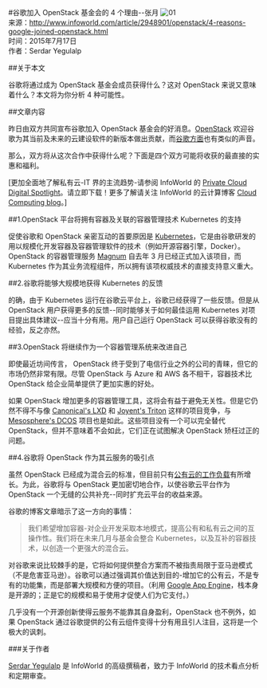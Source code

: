 #谷歌加入 OpenStack 基金会的 4 个理由--张月
![01](images/openstack-01.jpg)  
来源：http://www.infoworld.com/article/2948901/openstack/4-reasons-google-joined-openstack.html    
时间：2015年7月17日  
作者：Serdar Yegulalp  

##关于本文

谷歌将通过成为 OpenStack 基金会成员获得什么？这对 OpenStack 来说又意味着什么？本文将为你分析 4 种可能性。

##文章内容

昨日由双方共同宣布谷歌加入 OpenStack 基金会的好消息。[OpenStack](http://www.openstack.org/blog/2015/07/google-bringing-container-expertise-to-openstack/) 欢迎谷歌为其当前及未来的云建设软件的新版本做出贡献，而[谷歌方面](http://googlecloudplatform.blogspot.com/2015/07/Containers-Private-Cloud-Google-Sponsors-OpenStack-Foundation.html)也有类似的声音。

那么，双方将从这次合作中获得什么呢？下面是四个双方可能将收获的最直接的实惠和福利。

[更加全面地了解私有云-IT 界的主流趋势-请参阅 InfoWorld 的 [Private Cloud Digital Spotlight](http://www.infoworld.com/resources/16293/private-cloud/download-the-private-cloud-digital-spotlight#tk.ifw-infsb)。请立即下载！更多了解请关注 InfoWorld 的云计算博客 [Cloud Computing blog](http://www.infoworld.com/blog/cloud-computing/#tk.ifw-infsb)。]

##1.OpenStack 平台将拥有容器及关联的容器管理技术 Kubernetes 的支持

促使谷歌和 OpenStack 亲密互动的首要原因是 [Kubernetes](http://www.infoworld.com/article/2608021/paas/google-plunges-in-to-docker-management.html)，它是由谷歌研发的用以规模化开发容器及容器管理软件的技术（例如开源容器引擎，Docker）。OpenStack 的容器管理服务 [Magnum](https://wiki.openstack.org/wiki/Magnum) 自去年 3 月已经正式加入该项目，而 Kubernetes 作为其业务流程组件，所以拥有该项权威技术的直接支持意义重大。

##2.谷歌将能够大规模地获得 Kubernetes 的反馈

的确，由于 Kubernetes 运行在谷歌云平台上，谷歌已经获得了一些反馈。但是从 OpenStack 用户获得更多的反馈--同时能够关于如何最佳运用 Kubernetes 对项目提出具体建议--应当十分有用。用户自己运行 OpenStack 可以获得谷歌没有的经验，反之亦然。

##3.OpenStack 将继续作为一个容器管理系统来改进自己

即使最近坊间传言， OpenStack 终于受到了电信行业之外的公司的青睐，但它的市场仍然非常有限。尽管 OpenStack 与 Azure 和 AWS 各不相干，容器技术比 OpenStack 给企业简单提供了更加实惠的好处。

如果 OpenStack 增加更多的容器管理工具，这将会有益于避免无关性。但是它仍然不得不与像  [Canonical's LXD](http://www.infoworld.com/article/2843865/virtualization/canonicals-lxd-turns-docker-into-vm.html) 和  [Joyent's Triton](http://www.infoworld.com/article/2937694/application-virtualization/joyent-hits-the-sweet-spot-between-containers-vms-for-ubuntu.html) 这样的项目竞争，与 [Mesosphere's DCOS](http://www.infoworld.com/article/2933324/data-center/mesosphere-os-manages-entire-data-centers-with-one-click.html) 项目也是如此。这些项目没有一个可以完全替代 OpenStack，但并不意味着不会如此，它们正在试图解决 OpenStack 矫枉过正的问题。

##4.谷歌将 OpenStack 作为其云服务的吸引点

虽然 OpenStack 已经成为混合云的标准，但目前只有[公有云的工作负载](http://www.infoworld.com/article/2919272/openstack/openstack-cant-carry-the-private-cloud-without-aws.html)有所增长。为此，谷歌将与 OpenStack 更加密切地合作，以使谷歌云平台作为 OpenStack 一个无缝的公共补充--同时扩充云平台的收益来源。

谷歌的博客文章暗示了这一方向的事情：

> 我们希望增加容器-对企业开发采取本地模式，提高公有和私有云之间的互操作性。我们将在未来几月与基金会整合 Kubernetes，以及互补的容器技术，以创造一个更强大的混合云。

对谷歌来说比较棘手的是，它将如何提供整合方案而不被指责局限于亚马逊模式（不是危害亚马逊）。谷歌可以通过强调其价值达到目的-增加它的公有云，不是专有的功能集，而是部署大规模和方便的项目。（利用 [Google App Engine](http://www.infoworld.com/article/2931078/cloud-computing/dive-into-google-cloud-and-app-engine.html)，栈本身是开源的；正是它的规模和易于使用才促使人们为它支付。）

几乎没有一个开源创新使得云服务不能靠其自身盈利，OpenStack 也不例外，如果 OpenStack 通过谷歌提供的公有云组件变得十分有用且引人注目，这将是一个极大的讽刺。

###关于作者

[Serdar Yegulalp](http://www.infoworld.com/author/Serdar-Yegulalp/) 是 InfoWorld 的高级撰稿者，致力于 InfoWorld 的技术看点分析和定期审查。








